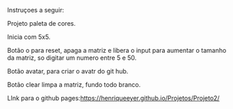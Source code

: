 Instruçoes a seguir:

Projeto paleta de cores.

Inicia com 5x5.

Botão o para reset, apaga a matriz e libera o input para aumentar o tamanho da matriz, so digitar um numero entre 5 e 50.

Botão avatar, para criar o avatr do git hub.

Botão clear limpa a matriz, fundo todo branco.

LInk para o github pages:https://henriqueeyer.github.io/Projetos/Projeto2/
